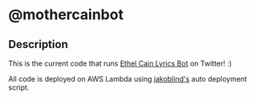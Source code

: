 # @mothercainbot
## Description
This is the current code that runs [Ethel Cain Lyrics Bot](https://twitter.com/mothercainbot) on Twitter! :)

All code is deployed on AWS Lambda using [jakoblind's](https://blog.jakoblind.no/aws-lambda-github-actions/) auto deployment script.
